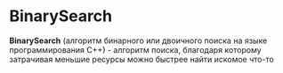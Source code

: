 # BinarySearch

**BinarySearch** (алгоритм бинарного или двоичного поиска на языке программирования C++) - алгоритм поиска, благодаря которому затрачивая меньшие ресурсы можно быстрее найти искомое что-то

